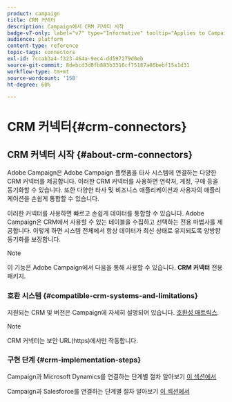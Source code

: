 ```yaml
---
product: campaign
title: CRM 커넥터
description: Campaign에서 CRM 커넥터 시작
badge-v7-only: label="v7" type="Informative" tooltip="Applies to Campaign Classic v7 only"
audience: platform
content-type: reference
topic-tags: connectors
exl-id: 7ccab3a4-f323-464a-9ec4-dd597279d0eb
source-git-commit: 8debcd3d8fb883b3316cf75187a86bebf15a1d31
workflow-type: tm+mt
source-wordcount: '158'
ht-degree: 60%

---
```


# CRM 커넥터{#crm-connectors}



## CRM 커넥터 시작 {#about-crm-connectors}

Adobe Campaign은 Adobe Campaign 플랫폼을 타사 시스템에 연결하는 다양한 CRM 커넥터를 제공합니다. 이러한 CRM 커넥터를 사용하면 연락처, 계정, 구매 등을 동기화할 수 있습니다. 또한 다양한 타사 및 비즈니스 애플리케이션과 사용자의 애플리케이션을 손쉽게 통합할 수 있습니다.

이러한 커넥터를 사용하면 빠르고 손쉽게 데이터를 통합할 수 있습니다. Adobe Campaign은 CRM에서 사용할 수 있는 테이블을 수집하고 선택하는 전용 마법사를 제공합니다. 이렇게 하면 시스템 전체에서 항상 데이터가 최신 상태로 유지되도록 양방향 동기화를 보장합니다.

>[!NOTE]
>
>이 기능은 Adobe Campaign에서 다음을 통해 사용할 수 있습니다. **CRM 커넥터** 전용 패키지.


### 호환 시스템 {#compatible-crm-systems-and-limitations}

지원되는 CRM 및 버전은 Campaign에 자세히 설명되어 있습니다. [호환성 매트릭스](../../rn/using/compatibility-matrix.md).

>[!NOTE]
>
>CRM 커넥터는 보안 URL(https)에서만 작동합니다.

### 구현 단계 {#crm-implementation-steps}

Campaign과 Microsoft Dynamics를 연결하는 단계별 절차 알아보기 [이 섹션에서](../../platform/using/crm-ms-dynamics.md)


Campaign과 Salesforce를 연결하는 단계별 절차 알아보기 [이 섹션에서](../../platform/using/crm-sfdc.md)
